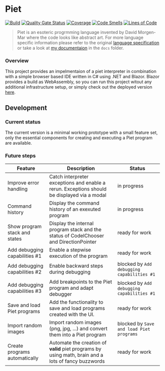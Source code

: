 # Piet 

[![Build](https://github.com/lethiess/piet/actions/workflows/build.yml/badge.svg?branch=main)](https://github.com/lethiess/piet/actions/workflows/build.yml) 
[![Quality Gate Status](https://sonarcloud.io/api/project_badges/measure?project=lethiess_piet&metric=alert_status&token=a723caac6e13b3c59c89a7417d4a7cb9c2859878)](https://sonarcloud.io/summary/new_code?id=lethiess_piet) [![Coverage](https://sonarcloud.io/api/project_badges/measure?project=lethiess_piet&metric=coverage&token=a723caac6e13b3c59c89a7417d4a7cb9c2859878)](https://sonarcloud.io/summary/new_code?id=lethiess_piet) [![Code Smells](https://sonarcloud.io/api/project_badges/measure?project=lethiess_piet&metric=code_smells&token=a723caac6e13b3c59c89a7417d4a7cb9c2859878)](https://sonarcloud.io/summary/new_code?id=lethiess_piet) [![Lines of Code](https://sonarcloud.io/api/project_badges/measure?project=lethiess_piet&metric=ncloc&token=a723caac6e13b3c59c89a7417d4a7cb9c2859878)](https://sonarcloud.io/summary/new_code?id=lethiess_piet)


> Piet is an esoteric progrmming language invented by David Morgen-Mar where the code looks like abstract art. 
For more language specific information please refer to the original [language specification](https://www.dangermouse.net/esoteric/piet.html) or 
take a look at [my documentaion](https://github.com/lethiess/piet/blob/main/docs/PIET.md) in the ```docs``` folder.

### Overview 

This project provides an impelmentaion of a piet interpreter in combination with a simple browser based IDE written in C# using .NET and Blazor.
Blazor provides a build as WebAssembly, so you can run this project witout any additional infrastructure setup, or simply check out the 
deployed version [here](https://lethiess.github.io/piet). 

## Development

### Current status

The current version is a minimal working prototype with a small feature set, only the essential components for 
creating and executing a Piet program are available.

### Future steps

Feature                  | Description | Status
------------------------ | - | --
Improve error handling   | Catch interpreter exceptions and enable a rerun. Exceptions should be displayed via a modal | in progress
Command history          | Display the command history of an exexuted program | in progress 
Show program stack and states | Display the internal program stack and the status of CodelChooser and DirectionPointer | ready for work
Add debugging capabilities #1 | Enable a stepwise execution of the program | ready for work
Add debugging capabilities #2 | Enable backward steps during debugging | blocked by ```Add debugging capabilities #1```
Add debugging capabilities #3 | Add breakpoints to the Piet program and adapt debugger | blocked by ```Add debugging capabilities #1```
Save and load Piet programs | Add the functionality to save and load programs created with the UI. | ready for work
Import random images | Import random images (png, jpg, ...) and convert them into a Piet program | blocked by ```Save and load Piet programs```
Create programs automatically | Automate the creation of __valid__ piet programs by using math, brain and a lots of fancy buzzwords | ready for work







